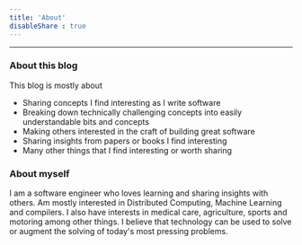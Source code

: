 ```yaml
---
title: 'About'
disableShare : true
---
```

---

### About this blog

This blog is mostly about

- Sharing concepts I find interesting as I write software
- Breaking down technically challenging concepts into easily understandable bits and concepts
- Making others interested in the craft of building great software
- Sharing insights from papers or books I find interesting
- Many other things that I find interesting or worth sharing

### About myself

I am a software engineer who loves learning and sharing insights with others. Am mostly interested in Distributed Computing, Machine Learning and compilers. I also have interests in medical care, agriculture, sports and motoring among other things. I believe that technology can be used to solve or augment the solving of today's most pressing problems.
